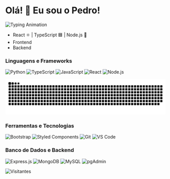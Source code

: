# Olá! 👋 Eu sou o Pedro!

<p align="left">
  <img src="https://readme-typing-svg.herokuapp.com?font=Fira+Code&size=22&duration=3000&pause=500&color=32A5FF&center=false&vCenter=true&width=435&lines=Desenvolvedor+Full-Stack;Apaixonado+por+tecnologia;Sempre+aprendendo+coisas+novas!+🚀" alt="Typing Animation" />
</p>

- React ⚛️ | TypeScript 🟦 | Node.js 🌲
- Frontend
- Backend 

### Linguagens e Frameworks
![Python](https://img.shields.io/badge/-Python-3776AB?logo=python&logoColor=white&style=flat)
![TypeScript](https://img.shields.io/badge/-TypeScript-3178C6?logo=typescript&logoColor=white&style=flat)
![JavaScript](https://img.shields.io/badge/-JavaScript-F7DF1E?logo=javascript&logoColor=black&style=flat)
![React](https://img.shields.io/badge/-React-61DAFB?logo=react&logoColor=black&style=flat)
![Node.js](https://img.shields.io/badge/-Node.js-339933?logo=node.js&logoColor=white&style=flat)

![GitHub Contribution Snake](https://github.com/Platane/snk/raw/output/github-contribution-grid-snake.svg)

### Ferramentas e Tecnologias
![Bootstrap](https://img.shields.io/badge/-Bootstrap-7952B3?logo=bootstrap&logoColor=white&style=flat)
![Styled Components](https://img.shields.io/badge/-Styled--Components-DB7093?logo=styled-components&logoColor=white&style=flat)
![Git](https://img.shields.io/badge/-Git-F05032?logo=git&logoColor=white&style=flat)
![VS Code](https://img.shields.io/badge/-VS%20Code-007ACC?logo=visual-studio-code&logoColor=white&style=flat)

### Banco de Dados e Backend
![Express.js](https://img.shields.io/badge/-Express.js-000000?logo=express&logoColor=white&style=flat)
![MongoDB](https://img.shields.io/badge/-MongoDB-47A248?logo=mongodb&logoColor=white&style=flat)
![MySQL](https://img.shields.io/badge/-MySQL-4479A1?logo=mysql&logoColor=white&style=flat)
![pgAdmin](https://img.shields.io/badge/-pgAdmin-008BB9?logo=postgresql&logoColor=white&style=flat)

![Visitantes](https://komarev.com/ghpvc/?username=PedroBigai&color=blue&style=flat)




